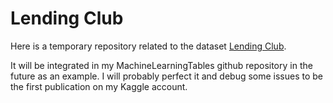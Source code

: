 # Lending Club

Here is a temporary repository related to the dataset [Lending Club](https://www.kaggle.com/datasets/ethon0426/lending-club-20072020q1/code).

It will be integrated in my MachineLearningTables github repository in the future as an example.
I will probably perfect it and debug some issues to be the first publication on my Kaggle account.
